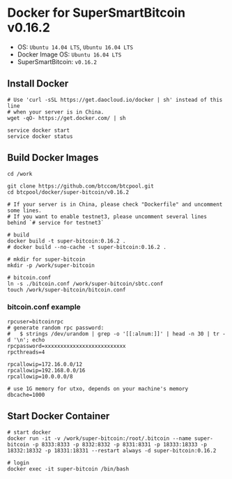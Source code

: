 Docker for SuperSmartBitcoin v0.16.2
============================

* OS: `Ubuntu 14.04 LTS`, `Ubuntu 16.04 LTS`
* Docker Image OS: `Ubuntu 16.04 LTS`
* SuperSmartBitcoin: `v0.16.2`

## Install Docker

```
# Use 'curl -sSL https://get.daocloud.io/docker | sh' instead of this line
# when your server is in China.
wget -qO- https://get.docker.com/ | sh

service docker start
service docker status
```

## Build Docker Images

```
cd /work

git clone https://github.com/btccom/btcpool.git
cd btcpool/docker/super-bitcoin/v0.16.2

# If your server is in China, please check "Dockerfile" and uncomment some lines.
# If you want to enable testnet3, please uncomment several lines behind `# service for testnet3`

# build
docker build -t super-bitcoin:0.16.2 .
# docker build --no-cache -t super-bitcoin:0.16.2 .

# mkdir for super-bitcoin
mkdir -p /work/super-bitcoin

# bitcoin.conf
ln -s ./bitcoin.conf /work/super-bitcoin/sbtc.conf
touch /work/super-bitcoin/bitcoin.conf
```

### bitcoin.conf example

```
rpcuser=bitcoinrpc
# generate random rpc password:
#   $ strings /dev/urandom | grep -o '[[:alnum:]]' | head -n 30 | tr -d '\n'; echo
rpcpassword=xxxxxxxxxxxxxxxxxxxxxxxxxx
rpcthreads=4

rpcallowip=172.16.0.0/12
rpcallowip=192.168.0.0/16
rpcallowip=10.0.0.0/8

# use 1G memory for utxo, depends on your machine's memory
dbcache=1000
```

## Start Docker Container

```
# start docker
docker run -it -v /work/super-bitcoin:/root/.bitcoin --name super-bitcoin -p 8333:8333 -p 8332:8332 -p 8331:8331 -p 18333:18333 -p 18332:18332 -p 18331:18331 --restart always -d super-bitcoin:0.16.2

# login
docker exec -it super-bitcoin /bin/bash
```

